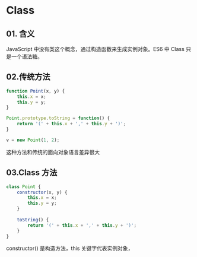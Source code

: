 # Class

## 01. 含义
JavaScript 中没有类这个概念，通过构造函数来生成实例对象。ES6 中 Class 只是一个语法糖。

## 02.传统方法
```js
function Point(x, y) {
    this.x = x;
    this.y = y;
}

Point.prototype.toString = function() {
    return '(' + this.x + ',' + this.y + ')';
}

v = new Point(1, 2);
```

这种方法和传统的面向对象语言差异很大

## 03.Class 方法

```js
class Point {
    constructor(x, y) {
        this.x = x;
        this.y = y;
    }
    
    toString() {
        return '(' + this.x + ',' + this.y + ')';
    }
}
```

constructor() 是构造方法，this 关键字代表实例对象，

